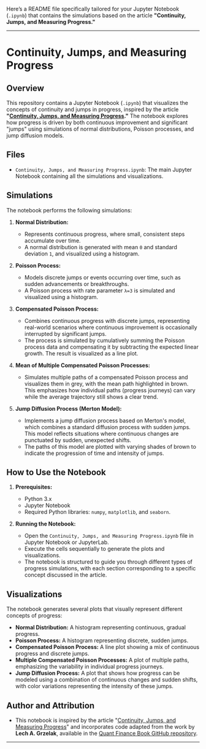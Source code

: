 Here’s a README file specifically tailored for your Jupyter Notebook (`.ipynb`) that contains the simulations based on the article **"Continuity, Jumps, and Measuring Progress."**

---

# Continuity, Jumps, and Measuring Progress

## Overview

This repository contains a Jupyter Notebook (`.ipynb`) that visualizes the concepts of continuity and jumps in progress, inspired by the article **"[Continuity, Jumps, and Measuring Progress](https://www.infinite-variance.com/ideas/continuity-jumps-and-measuring-progress)."** The notebook explores how progress is driven by both continuous improvement and significant "jumps" using simulations of normal distributions, Poisson processes, and jump diffusion models.

## Files

- `Continuity, Jumps, and Measuring Progress.ipynb`: The main Jupyter Notebook containing all the simulations and visualizations.

## Simulations

The notebook performs the following simulations:

1. **Normal Distribution:**
   - Represents continuous progress, where small, consistent steps accumulate over time.
   - A normal distribution is generated with mean `0` and standard deviation `1`, and visualized using a histogram.

2. **Poisson Process:**
   - Models discrete jumps or events occurring over time, such as sudden advancements or breakthroughs.
   - A Poisson process with rate parameter `λ=3` is simulated and visualized using a histogram.

3. **Compensated Poisson Process:**
   - Combines continuous progress with discrete jumps, representing real-world scenarios where continuous improvement is occasionally interrupted by significant jumps.
   - The process is simulated by cumulatively summing the Poisson process data and compensating it by subtracting the expected linear growth. The result is visualized as a line plot.

4. **Mean of Multiple Compensated Poisson Processes:**
   - Simulates multiple paths of a compensated Poisson process and visualizes them in grey, with the mean path highlighted in brown. This emphasizes how individual paths (progress journeys) can vary while the average trajectory still shows a clear trend.

5. **Jump Diffusion Process (Merton Model):**
   - Implements a jump diffusion process based on Merton's model, which combines a standard diffusion process with sudden jumps. This model reflects situations where continuous changes are punctuated by sudden, unexpected shifts.
   - The paths of this model are plotted with varying shades of brown to indicate the progression of time and intensity of jumps.

## How to Use the Notebook

1. **Prerequisites:**
   - Python 3.x
   - Jupyter Notebook
   - Required Python libraries: `numpy`, `matplotlib`, and `seaborn`.

2. **Running the Notebook:**
   - Open the `Continuity, Jumps, and Measuring Progress.ipynb` file in Jupyter Notebook or JupyterLab.
   - Execute the cells sequentially to generate the plots and visualizations.
   - The notebook is structured to guide you through different types of progress simulations, with each section corresponding to a specific concept discussed in the article.

## Visualizations

The notebook generates several plots that visually represent different concepts of progress:

- **Normal Distribution:** A histogram representing continuous, gradual progress.
- **Poisson Process:** A histogram representing discrete, sudden jumps.
- **Compensated Poisson Process:** A line plot showing a mix of continuous progress and discrete jumps.
- **Multiple Compensated Poisson Processes:** A plot of multiple paths, emphasizing the variability in individual progress journeys.
- **Jump Diffusion Process:** A plot that shows how progress can be modeled using a combination of continuous changes and sudden shifts, with color variations representing the intensity of these jumps.

## Author and Attribution

- This notebook is inspired by the article "[Continuity, Jumps, and Measuring Progress](https://www.infinite-variance.com/ideas/continuity-jumps-and-measuring-progress)" and incorporates code adapted from the work by **Lech A. Grzelak**, available in the [Quant Finance Book GitHub repository](https://github.com/LechGrzelak/QuantFinanceBook).

---
